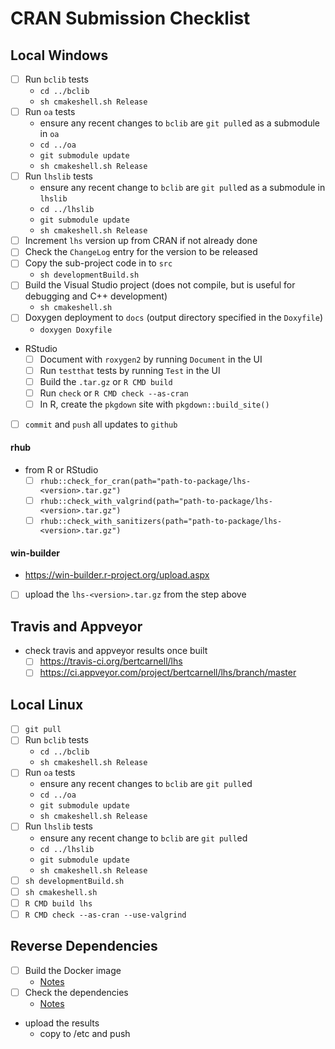 # CRAN Submission Checklist

## Local Windows

- [ ] Run `bclib` tests
  - `cd ../bclib`
  - `sh cmakeshell.sh Release`
- [ ] Run `oa` tests
  - ensure any recent changes to `bclib` are `git pull`ed as a submodule in `oa`
  - `cd ../oa`
  - `git submodule update`
  - `sh cmakeshell.sh Release`
- [ ] Run `lhslib` tests
  - ensure any recent change to `bclib` are `git pull`ed as a submodule in `lhslib`
  - `cd ../lhslib`
  - `git submodule update`
  - `sh cmakeshell.sh Release`
- [ ] Increment `lhs` version up from CRAN if not already done
- [ ] Check the `ChangeLog` entry for the version to be released
- [ ] Copy the sub-project code in to `src`
  - `sh developmentBuild.sh`
- [ ] Build the Visual Studio project (does not compile, but is useful for debugging and C++ development)
  - `sh cmakeshell.sh`
- [ ] Doxygen deployment to `docs` (output directory specified in the `Doxyfile`)
  - `doxygen Doxyfile`
- RStudio
  - [ ] Document with `roxygen2` by running `Document` in the UI
  - [ ] Run `testthat` tests by running `Test` in the UI
  - [ ] Build the `.tar.gz` or `R CMD build`
  - [ ] Run `check` or `R CMD check --as-cran`
  - [ ] In R, create the `pkgdown` site with `pkgdown::build_site()`
- [ ] `commit` and `push` all updates to `github`

#### rhub

- from R or RStudio
  - [ ] `rhub::check_for_cran(path="path-to-package/lhs-<version>.tar.gz")`
  - [ ] `rhub::check_with_valgrind(path="path-to-package/lhs-<version>.tar.gz")`
  - [ ] `rhub::check_with_sanitizers(path="path-to-package/lhs-<version>.tar.gz")`

#### win-builder

- https://win-builder.r-project.org/upload.aspx
- [ ] upload the `lhs-<version>.tar.gz` from the step above

## Travis and Appveyor

- check travis and appveyor results once built
  - [ ] https://travis-ci.org/bertcarnell/lhs
  - [ ] https://ci.appveyor.com/project/bertcarnell/lhs/branch/master

## Local Linux

- [ ] `git pull`
- [ ] Run `bclib` tests
  - `cd ../bclib`
  - `sh cmakeshell.sh Release`
- [ ] Run `oa` tests
  - ensure any recent changes to `bclib` are `git pull`ed
  - `cd ../oa`
  - `git submodule update`
  - `sh cmakeshell.sh Release`
- [ ] Run `lhslib` tests
  - ensure any recent change to `bclib` are `git pull`ed
  - `cd ../lhslib`
  - `git submodule update`
  - `sh cmakeshell.sh Release`
- [ ] `sh developmentBuild.sh`
- [ ] `sh cmakeshell.sh`
- [ ] `R CMD build lhs`
- [ ] `R CMD check --as-cran --use-valgrind`

## Reverse Dependencies

- [ ] Build the Docker image
  - [Notes](notes.md)
- [ ] Check the dependencies
  - [Notes](notes.md)
- upload the results
  - copy to /etc and push 
